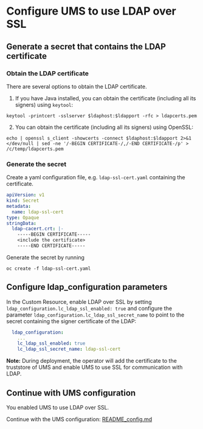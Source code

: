 # Configure UMS to use LDAP over SSL

## Generate a secret that contains the LDAP certificate 

### Obtain the LDAP certificate

There are several options to obtain the LDAP certificate.

1. If you have Java installed, you can obtain the certificate (including all its signers) using `keytool`:

```
keytool -printcert -sslserver $ldaphost:$ldapport -rfc > ldapcerts.pem
```

2. You can obtain the certificate (including all its signers) using OpenSSL:

```
echo | openssl s_client -showcerts -connect $ldaphost:$ldapport 2>&1 </dev/null | sed -ne '/-BEGIN CERTIFICATE-/,/-END CERTIFICATE-/p' > /c/temp/ldapcerts.pem
```


### Generate the secret 

Create a yaml configuration file, e.g. `ldap-ssl-cert.yaml` containing the certificate.

```yaml
apiVersion: v1
kind: Secret
metadata:
  name: ldap-ssl-cert
type: Opaque
stringData:
  ldap-cacert.crt: |-
    -----BEGIN CERTIFICATE-----
    <include the certificate>
    -----END CERTIFICATE-----
```

Generate the secret by running
```
oc create -f ldap-ssl-cert.yaml
```

## Configure ldap_configuration parameters

In the Custom Resource, enable LDAP over SSL by setting `ldap_configuration.lc_ldap_ssl_enabled: true` and configure the 
parameter `ldap_configuration.lc_ldap_ssl_secret_name` to point to the secret containing the signer certificate of the LDAP:

```yaml
  ldap_configuration:
    ...
    lc_ldap_ssl_enabled: true
    lc_ldap_ssl_secret_name: ldap-ssl-cert

```

**Note:** During deployment, the operator will add the certificate to the truststore of UMS and enable UMS to use SSL for communication with LDAP. 

## Continue with UMS configuration
You enabled UMS to use LDAP over SSL.

Continue with the UMS configuration: [README_config.md](README_config.md)